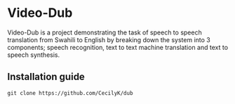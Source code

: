 # Video-Dub
Video-Dub is a project demonstrating the task of speech to speech translation from Swahili to English by breaking down the system into 3 components; speech recognition, text to text machine translation and text to speech synthesis.
## Installation guide
```git clone https://github.com/CecilyK/dub```
